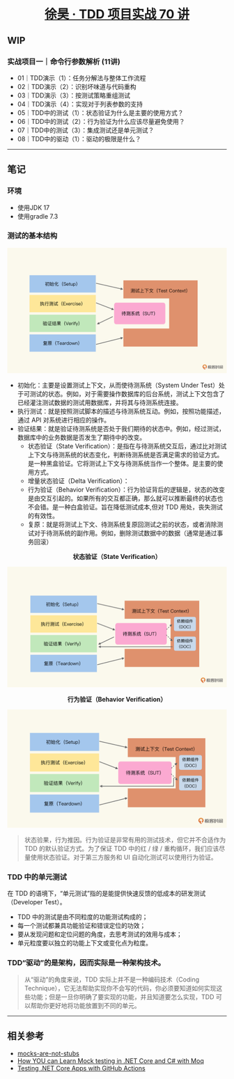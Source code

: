 <div align='center'>

# [徐昊 · TDD 项目实战 70 讲](https://time.geekbang.org/column/intro/100109401?tab=catalog)

</div>

## WIP

### 实战项目一｜命令行参数解析 (11讲)

- 01｜TDD演示（1）：任务分解法与整体工作流程
- 02｜TDD演示（2）：识别坏味道与代码重构
- 03｜TDD演示（3）：按测试策略重组测试
- 04｜TDD演示（4）：实现对于列表参数的支持
- 05｜TDD中的测试（1）：状态验证为什么是主要的使用方式？
- 06｜TDD中的测试（2）：行为验证为什么应该尽量避免使用？
- 07｜TDD中的测试（3）：集成测试还是单元测试？
- 08｜TDD中的驱动（1）：驱动的极限是什么？

---

## 笔记

### 环境
* 使用JDK 17
* 使用gradle 7.3

### 测试的基本结构

<div align="center">

![](images/bf61378a8554c9331102957fc4bbc220.jpeg)

</div>

- 初始化：主要是设置测试上下文，从而使待测系统（System Under Test）处于可测试的状态。例如，对于需要操作数据库的后台系统，测试上下文包含了已经灌注测试数据的测试用数据库，并将其与待测系统连接。
- 执行测试：就是按照测试脚本的描述与待测系统互动。例如，按照功能描述，通过 API 对系统进行相应的操作。
- 验证结果：就是验证待测系统是否处于我们期待的状态中。例如，经过测试，数据库中的业务数据是否发生了期待中的改变。
    - 状态验证（State Verification）：是指在与待测系统交互后，通过比对测试上下文与待测系统的状态变化，判断待测系统是否满足需求的验证方式。是一种黑盒验证。它将测试上下文与待测系统当作一个整体。是主要的使用方式。
    - 增量状态验证（Delta Verification）：
    - 行为验证（Behavior Verification）：行为验证背后的逻辑是，状态的改变是由交互引起的。如果所有的交互都正确，那么就可以推断最终的状态也不会错。是一种白盒验证。旨在降低测试成本,但对 TDD 用处，丧失测试的有效性。
    - 复原：就是将测试上下文、待测系统复原回测试之前的状态，或者消除测试对于待测系统的副作用。例如，删除测试数据中的数据（通常是通过事务回滚）

<div align="center">

**状态验证（State Verification）**

![](images/6993505dc7a6c2352fbfae97424ff203.jpeg)

</div>

<div align="center">

**行为验证（Behavior Verification）**

![](images/dc38c422387a97b92e9f4247e9848181.jpeg)

</div>

> 状态验果，行为推因。行为验证是非常有用的测试技术，但它并不合适作为 TDD 的默认验证方式。为了保证 TDD 中的红 / 绿 / 重构循环，我们应该尽量使用状态验证。对于第三方服务和 UI 自动化测试可以使用行为验证。


### TDD 中的单元测试

在 TDD 的语境下，“单元测试”指的是能提供快速反馈的低成本的研发测试（Developer Test）。

- TDD 中的测试是由不同粒度的功能测试构成的；
- 每一个测试都兼具功能验证和错误定位的功效；
- 要从发现问题和定位问题的角度，去思考测试的效用与成本；
- 单元粒度要以独立的功能上下文或变化点为粒度。


### TDD“驱动”的是架构，因而实际是一种架构技术。

> 从“驱动”的角度来说，TDD 实际上并不是一种编码技术（Coding Technique），它无法帮助实现你不会写的代码，你必须要知道如何实现这些功能；但是一旦你明确了要实现的功能，并且知道要怎么实现，TDD 可以帮助你更好地将功能放置到不同的单元。

---


## 相关参考
- [mocks-are-not-stubs](https://www.yuque.com/yuanshenjian/agile/mocks-are-not-stubs)
- [How YOU can Learn Mock testing in .NET Core and C# with Moq](https://softchris.github.io/pages/dotnet-moq.html#full-code)
- [Testing .NET Core Apps with GitHub Actions](https://dev.to/kurtmkurtm/testing-net-core-apps-with-github-actions-3i76)
